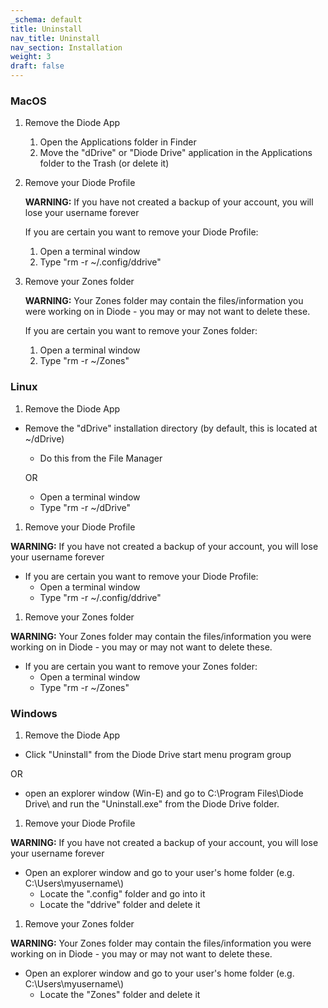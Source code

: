```yaml
---
_schema: default
title: Uninstall
nav_title: Uninstall
nav_section: Installation
weight: 3
draft: false
---
```

### **MacOS**

1. Remove the Diode App
   1. Open the Applications folder in Finder
   2. Move the "dDrive" or "Diode Drive" application in the Applications folder to the Trash (or delete it)
2. Remove your Diode Profile

   **WARNING:** If you have not created a backup of your account, you will lose your username forever

   If you are certain you want to remove your Diode Profile:
   1. Open a terminal window
   2. Type "rm -r ~/.config/ddrive"
3. Remove your Zones folder

   **WARNING:** Your Zones folder may contain the files/information you were working on in Diode - you may or may not want to delete these.

   If you are certain you want to remove your Zones folder:
   1. Open a terminal window
   2. Type "rm -r ~/Zones"

### **Linux**

1. Remove the Diode App

* Remove the "dDrive" installation directory (by default, this is located at ~/dDrive)
  * Do this from the File Manager

  OR
  * Open a terminal window
  * Type "rm -r ~/dDrive"

1. Remove your Diode Profile

**WARNING:** If you have not created a backup of your account, you will lose your username forever

* If you are certain you want to remove your Diode Profile:
  * Open a terminal window
  * Type "rm -r ~/.config/ddrive"

1. Remove your Zones folder

**WARNING:** Your Zones folder may contain the files/information you were working on in Diode - you may or may not want to delete these.

* If you are certain you want to remove your Zones folder:
  * Open a terminal window
  * Type "rm -r ~/Zones"

### **Windows**

1. Remove the Diode App

* Click "Uninstall" from the Diode Drive start menu program group

OR

* open an explorer window (Win-E) and go to C:\\Program Files\\Diode Drive\\ and run the "Uninstall.exe" from the Diode Drive folder.

1. Remove your Diode Profile

**WARNING:** If you have not created a backup of your account, you will lose your username forever

* Open an explorer window and go to your user's home folder (e.g. C:\\Users\\myusername\\)
  * Locate the ".config" folder and go into it
  * Locate the "ddrive" folder and delete it

1. Remove your Zones folder

**WARNING:** Your Zones folder may contain the files/information you were working on in Diode - you may or may not want to delete these.

* Open an explorer window and go to your user's home folder (e.g. C:\\Users\\myusername\\)
  * Locate the "Zones" folder and delete it